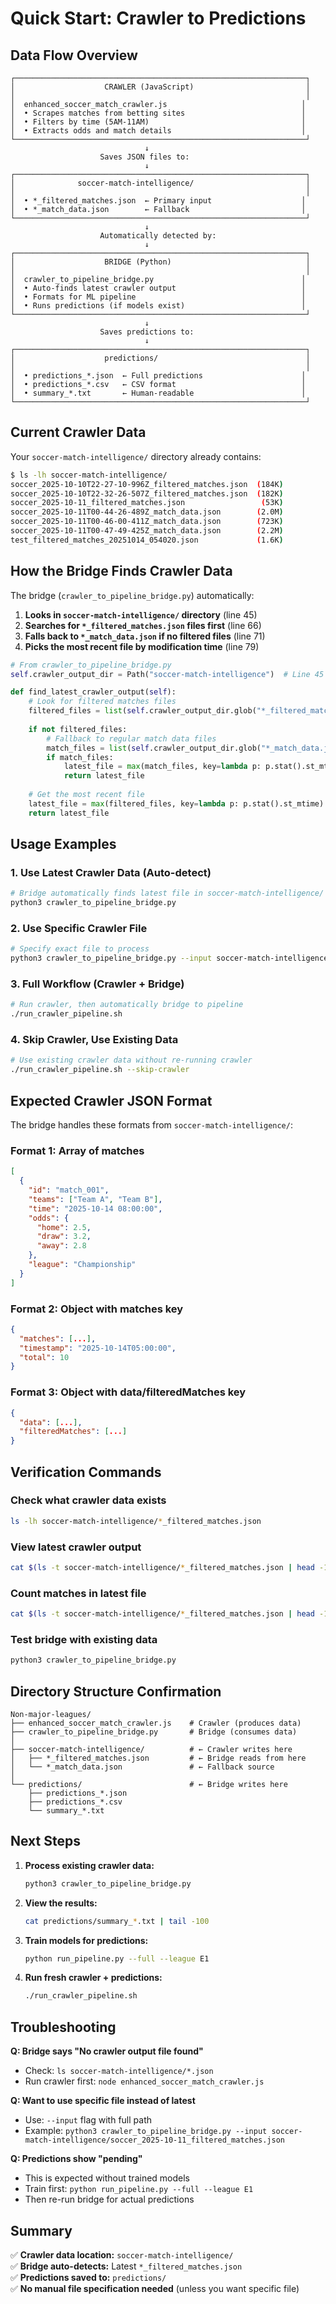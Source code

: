 # Quick Start: Crawler to Predictions

## Data Flow Overview

```
┌─────────────────────────────────────────────────────────────────┐
│                    CRAWLER (JavaScript)                         │
│                                                                 │
│  enhanced_soccer_match_crawler.js                              │
│  • Scrapes matches from betting sites                          │
│  • Filters by time (5AM-11AM)                                  │
│  • Extracts odds and match details                             │
└─────────────────────────────────────────────────────────────────┘
                              ↓
                    Saves JSON files to:
                              ↓
┌─────────────────────────────────────────────────────────────────┐
│              soccer-match-intelligence/                         │
│                                                                 │
│  • *_filtered_matches.json  ← Primary input                    │
│  • *_match_data.json        ← Fallback                         │
└─────────────────────────────────────────────────────────────────┘
                              ↓
                    Automatically detected by:
                              ↓
┌─────────────────────────────────────────────────────────────────┐
│                    BRIDGE (Python)                              │
│                                                                 │
│  crawler_to_pipeline_bridge.py                                 │
│  • Auto-finds latest crawler output                            │
│  • Formats for ML pipeline                                     │
│  • Runs predictions (if models exist)                          │
└─────────────────────────────────────────────────────────────────┘
                              ↓
                    Saves predictions to:
                              ↓
┌─────────────────────────────────────────────────────────────────┐
│                    predictions/                                 │
│                                                                 │
│  • predictions_*.json  ← Full predictions                      │
│  • predictions_*.csv   ← CSV format                            │
│  • summary_*.txt       ← Human-readable                        │
└─────────────────────────────────────────────────────────────────┘
```

## Current Crawler Data

Your `soccer-match-intelligence/` directory already contains:

```bash
$ ls -lh soccer-match-intelligence/
soccer_2025-10-10T22-27-10-996Z_filtered_matches.json  (184K)
soccer_2025-10-10T22-32-26-507Z_filtered_matches.json  (182K)
soccer_2025-10-11_filtered_matches.json                 (53K)
soccer_2025-10-11T00-44-26-489Z_match_data.json        (2.0M)
soccer_2025-10-11T00-46-00-411Z_match_data.json        (723K)
soccer_2025-10-11T00-47-49-425Z_match_data.json        (2.2M)
test_filtered_matches_20251014_054020.json             (1.6K)
```

## How the Bridge Finds Crawler Data

The bridge (`crawler_to_pipeline_bridge.py`) automatically:

1. **Looks in `soccer-match-intelligence/` directory** (line 45)
2. **Searches for `*_filtered_matches.json` files first** (line 66)
3. **Falls back to `*_match_data.json` if no filtered files** (line 71)
4. **Picks the most recent file by modification time** (line 79)

```python
# From crawler_to_pipeline_bridge.py
self.crawler_output_dir = Path("soccer-match-intelligence")  # Line 45

def find_latest_crawler_output(self):
    # Look for filtered matches files
    filtered_files = list(self.crawler_output_dir.glob("*_filtered_matches.json"))
    
    if not filtered_files:
        # Fallback to regular match data files
        match_files = list(self.crawler_output_dir.glob("*_match_data.json"))
        if match_files:
            latest_file = max(match_files, key=lambda p: p.stat().st_mtime)
            return latest_file
    
    # Get the most recent file
    latest_file = max(filtered_files, key=lambda p: p.stat().st_mtime)
    return latest_file
```

## Usage Examples

### 1. Use Latest Crawler Data (Auto-detect)

```bash
# Bridge automatically finds latest file in soccer-match-intelligence/
python3 crawler_to_pipeline_bridge.py
```

### 2. Use Specific Crawler File

```bash
# Specify exact file to process
python3 crawler_to_pipeline_bridge.py --input soccer-match-intelligence/soccer_2025-10-11_filtered_matches.json
```

### 3. Full Workflow (Crawler + Bridge)

```bash
# Run crawler, then automatically bridge to pipeline
./run_crawler_pipeline.sh
```

### 4. Skip Crawler, Use Existing Data

```bash
# Use existing crawler data without re-running crawler
./run_crawler_pipeline.sh --skip-crawler
```

## Expected Crawler JSON Format

The bridge handles these formats from `soccer-match-intelligence/`:

### Format 1: Array of matches
```json
[
  {
    "id": "match_001",
    "teams": ["Team A", "Team B"],
    "time": "2025-10-14 08:00:00",
    "odds": {
      "home": 2.5,
      "draw": 3.2,
      "away": 2.8
    },
    "league": "Championship"
  }
]
```

### Format 2: Object with matches key
```json
{
  "matches": [...],
  "timestamp": "2025-10-14T05:00:00",
  "total": 10
}
```

### Format 3: Object with data/filteredMatches key
```json
{
  "data": [...],
  "filteredMatches": [...]
}
```

## Verification Commands

### Check what crawler data exists
```bash
ls -lh soccer-match-intelligence/*_filtered_matches.json
```

### View latest crawler output
```bash
cat $(ls -t soccer-match-intelligence/*_filtered_matches.json | head -1) | jq '.' | head -50
```

### Count matches in latest file
```bash
cat $(ls -t soccer-match-intelligence/*_filtered_matches.json | head -1) | jq 'length'
```

### Test bridge with existing data
```bash
python3 crawler_to_pipeline_bridge.py
```

## Directory Structure Confirmation

```
Non-major-leagues/
├── enhanced_soccer_match_crawler.js    # Crawler (produces data)
├── crawler_to_pipeline_bridge.py       # Bridge (consumes data)
│
├── soccer-match-intelligence/          # ← Crawler writes here
│   ├── *_filtered_matches.json         # ← Bridge reads from here
│   └── *_match_data.json               # ← Fallback source
│
└── predictions/                        # ← Bridge writes here
    ├── predictions_*.json
    ├── predictions_*.csv
    └── summary_*.txt
```

## Next Steps

1. **Process existing crawler data:**
   ```bash
   python3 crawler_to_pipeline_bridge.py
   ```

2. **View the results:**
   ```bash
   cat predictions/summary_*.txt | tail -100
   ```

3. **Train models for predictions:**
   ```bash
   python run_pipeline.py --full --league E1
   ```

4. **Run fresh crawler + predictions:**
   ```bash
   ./run_crawler_pipeline.sh
   ```

## Troubleshooting

**Q: Bridge says "No crawler output file found"**
- Check: `ls soccer-match-intelligence/*.json`
- Run crawler first: `node enhanced_soccer_match_crawler.js`

**Q: Want to use specific file instead of latest**
- Use: `--input` flag with full path
- Example: `python3 crawler_to_pipeline_bridge.py --input soccer-match-intelligence/soccer_2025-10-11_filtered_matches.json`

**Q: Predictions show "pending"**
- This is expected without trained models
- Train first: `python run_pipeline.py --full --league E1`
- Then re-run bridge for actual predictions

## Summary

✅ **Crawler data location:** `soccer-match-intelligence/`  
✅ **Bridge auto-detects:** Latest `*_filtered_matches.json`  
✅ **Predictions saved to:** `predictions/`  
✅ **No manual file specification needed** (unless you want specific file)
